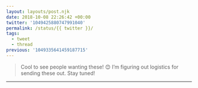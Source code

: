 ```yaml
---
layout: layouts/post.njk
date: 2018-10-08 22:26:42 +00:00
twitter: '1049425880747991040'
permalink: /status/{{ twitter }}/
tags: 
  - tweet
  - thread
previous: '1049335641459187715'
---
```


> Cool to see people wanting these! 😊 I’m figuring out logistics for sending these out. Stay tuned!

---
